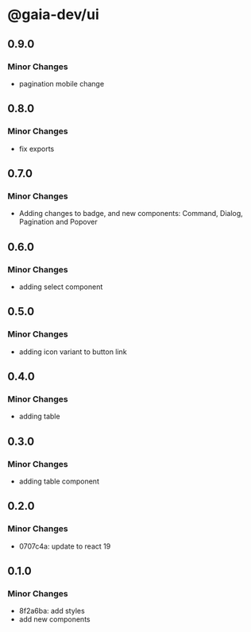 # @gaia-dev/ui

## 0.9.0

### Minor Changes

- pagination mobile change

## 0.8.0

### Minor Changes

- fix exports

## 0.7.0

### Minor Changes

- Adding changes to badge, and new components: Command, Dialog, Pagination and Popover

## 0.6.0

### Minor Changes

- adding select component

## 0.5.0

### Minor Changes

- adding icon variant to button link

## 0.4.0

### Minor Changes

- adding table

## 0.3.0

### Minor Changes

- adding table component

## 0.2.0

### Minor Changes

- 0707c4a: update to react 19

## 0.1.0

### Minor Changes

- 8f2a6ba: add styles
- add new components
